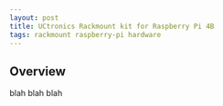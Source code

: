 ```yaml
---
layout: post
title: UCtronics Rackmount kit for Raspberry Pi 4B
tags: rackmount raspberry-pi hardware
---
```


## Overview

blah blah blah
